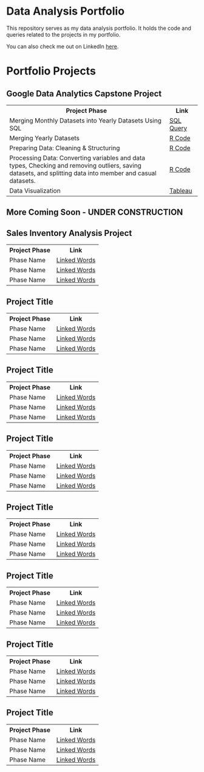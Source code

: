 # Data Analysis Portfolio
This repository serves as my data analysis portfolio.  It holds the code and queries related to the projects in my portfolio. 

You can also check me out on LinkedIn <a href="www.linkedin.com/in//clairescanlon">here</a>. 


<h1> Portfolio Projects </h1>

<h2><b> Google Data Analytics Capstone Project   </h2></b>

</head>
<body>

<table>
 
  <tr>
<th>Project Phase</th>
<th> Link </th>
  </tr>
  <tr>
    <td> Merging Monthly Datasets into Yearly Datasets Using SQL </td></td>
    <td> <a href=" "> SQL Query </a> </td></td>
  </tr>
  
  <tr>
    <td> Merging Yearly Datasets </td></td>
    <td> <a href="https://github.com/clairescanlon/CyclisticBikeData/blob/portfolio/Phase2_MergingDatasets"> R Code </a> </td></td>
  </tr>
  
  <tr>
    <td> Preparing Data: Cleaning & Structuring </td></td>
    <td> <a href="https://github.com/clairescanlon/CyclisticBikeData/blob/portfolio/Phase2_PreparingData"> R Code </a> </td></td>
  </tr>
 
  <tr>
    <td> Processing Data: Converting variables and data types, Checking and removing outliers, saving datasets, and splitting data into member and casual datasets. </td></td>
    <td> <a href="https://github.com/clairescanlon/CyclisticBikeData/blob/portfolio/Phase2_PreparingData"> R Code </a> </td></td>
  </tr>
  
  <tr>
    <td> Data Visualization </td></td>
    <td> <a href="https://public.tableau.com/views/CyclisticBikeRideData/MostPopularStartStations?:language=en-US&:display_count=n&:origin=viz_share_link"> Tableau </a> </td></td>
  </tr> 


</table>

<h2><b> More Coming Soon - UNDER CONSTRUCTION </h2></b>

<h2><b> Sales Inventory Analysis Project </h2></b>
<table>
 
  <tr>
<th>Project Phase</th>
<th> Link </th>
  </tr>
  <tr>
    <td> Phase Name </td></td>
    <td> <a href="LINK"> Linked Words </a> </td></td>
  </tr>

   </tr>
  <tr>
    <td> Phase Name </td></td>
    <td> <a href="LINK"> Linked Words </a> </td></td>
  </tr>

   </tr>
  <tr>
    <td> Phase Name </td></td>
    <td> <a href="LINK"> Linked Words </a> </td></td>
  </tr>
</table>

<h2><b> Project Title </h2></b>
<table>
 
  <tr>
<th>Project Phase</th>
<th> Link </th>
  </tr>
  <tr>
    <td> Phase Name </td></td>
    <td> <a href="LINK"> Linked Words </a> </td></td>
  </tr>

   </tr>
  <tr>
    <td> Phase Name </td></td>
    <td> <a href="LINK"> Linked Words </a> </td></td>
  </tr>

   </tr>
  <tr>
    <td> Phase Name </td></td>
    <td> <a href="LINK"> Linked Words </a> </td></td>
  </tr>
</table>

<h2><b> Project Title </h2></b>
<table>
 
  <tr>
<th>Project Phase</th>
<th> Link </th>
  </tr>
  <tr>
    <td> Phase Name </td></td>
    <td> <a href="LINK"> Linked Words </a> </td></td>
  </tr>

   </tr>
  <tr>
    <td> Phase Name </td></td>
    <td> <a href="LINK"> Linked Words </a> </td></td>
  </tr>

   </tr>
  <tr>
    <td> Phase Name </td></td>
    <td> <a href="LINK"> Linked Words </a> </td></td>
  </tr>
</table>

<h2><b> Project Title </h2></b>
<table>
 
  <tr>
<th>Project Phase</th>
<th> Link </th>
  </tr>
  <tr>
    <td> Phase Name </td></td>
    <td> <a href="LINK"> Linked Words </a> </td></td>
  </tr>

   </tr>
  <tr>
    <td> Phase Name </td></td>
    <td> <a href="LINK"> Linked Words </a> </td></td>
  </tr>

   </tr>
  <tr>
    <td> Phase Name </td></td>
    <td> <a href="LINK"> Linked Words </a> </td></td>
  </tr>
</table>

<h2><b> Project Title </h2></b>
<table>
 
  <tr>
<th>Project Phase</th>
<th> Link </th>
  </tr>
  <tr>
    <td> Phase Name </td></td>
    <td> <a href="LINK"> Linked Words </a> </td></td>
  </tr>

   </tr>
  <tr>
    <td> Phase Name </td></td>
    <td> <a href="LINK"> Linked Words </a> </td></td>
  </tr>

   </tr>
  <tr>
    <td> Phase Name </td></td>
    <td> <a href="LINK"> Linked Words </a> </td></td>
  </tr>
</table>

<h2><b> Project Title </h2></b>
<table>
 
  <tr>
<th>Project Phase</th>
<th> Link </th>
  </tr>
  <tr>
    <td> Phase Name </td></td>
    <td> <a href="LINK"> Linked Words </a> </td></td>
  </tr>

   </tr>
  <tr>
    <td> Phase Name </td></td>
    <td> <a href="LINK"> Linked Words </a> </td></td>
  </tr>

   </tr>
  <tr>
    <td> Phase Name </td></td>
    <td> <a href="LINK"> Linked Words </a> </td></td>
  </tr>
</table>

<h2><b> Project Title </h2></b>
<table>
 
  <tr>
<th>Project Phase</th>
<th> Link </th>
  </tr>
  <tr>
    <td> Phase Name </td></td>
    <td> <a href="LINK"> Linked Words </a> </td></td>
  </tr>

   </tr>
  <tr>
    <td> Phase Name </td></td>
    <td> <a href="LINK"> Linked Words </a> </td></td>
  </tr>

   </tr>
  <tr>
    <td> Phase Name </td></td>
    <td> <a href="LINK"> Linked Words </a> </td></td>
  </tr>
</table>

<h2><b> Project Title </h2></b>
<table>
 
  <tr>
<th>Project Phase</th>
<th> Link </th>
  </tr>
  <tr>
    <td> Phase Name </td></td>
    <td> <a href="LINK"> Linked Words </a> </td></td>
  </tr>

   </tr>
  <tr>
    <td> Phase Name </td></td>
    <td> <a href="LINK"> Linked Words </a> </td></td>
  </tr>

   </tr>
  <tr>
    <td> Phase Name </td></td>
    <td> <a href="LINK"> Linked Words </a> </td></td>
  </tr>
</table>
